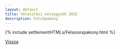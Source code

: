 ```yaml
---
layout: default
title: Választási névjegyzék 2022
description: Felsőpakony
---
```


{% include settlementHTMLs/Felsooxxpakony.html %}

[Vissza](../)